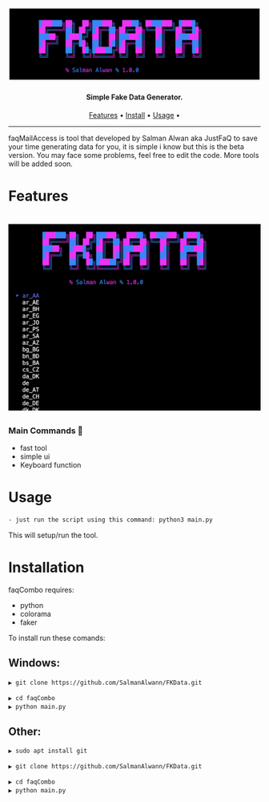 <h1 align="center">
  <img src="logo.png" width="500px"></a>
  <br>
</h1>
<h4 align="center">Simple Fake Data Generator.</h4>

<p align="center">
  <a href="#features">Features</a> •
  <a href="#installation">Install</a> •
  <a href="#Usage">Usage</a> •
</p>

---


faqMailAccess is tool that developed by Salman Alwan aka JustFaQ to save your time generating data for you, it is simple i know but this is the beta version. You may face some problems, feel free to edit the code. More tools will be added soon.

# Features
<h1 align="left">
  <img src="mc.png" width="700px"></a>
  <br>
</h1>
<h3 align="left">Main Commands 🦉</h3>

 - fast tool
 - simple ui
 - Keyboard function

 # Usage

```sh
- just run the script using this command: python3 main.py
```

This will setup/run the tool.

# Installation

faqCombo requires:
- python
- colorama
- faker


To install run these comands:

<h2>Windows: </h2>

```sh
▶ git clone https://github.com/SalmanAlwann/FKData.git
```
```sh
▶ cd faqCombo
▶ python main.py
```

<h2>Other: </h2>

```sh
▶ sudo apt install git
```
```sh
▶ git clone https://github.com/SalmanAlwann/FKData.git
```
```sh
▶ cd faqCombo
▶ python main.py
```

